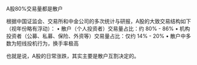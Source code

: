 A股80%交易量都是散户

根据中国证监会、交易所和中金公司的多次统计与研报，A股的大致交易结构如下（视年份略有浮动）：
	•	散户（个人投资者）交易量占比：约 80% - 86%
	•	机构投资者（公募、私募、保险、外资等）交易量占比：仅约 14% - 20%
	•	散户中多数为短线投机行为，换手率极高

也就是说，A股的日常涨跌，其实主要是散户互割决定的。